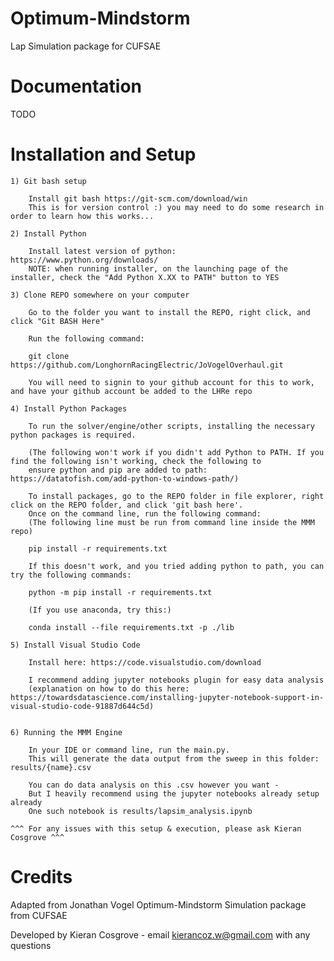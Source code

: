 # Optimum-Mindstorm
Lap Simulation package for CUFSAE

# Documentation
TODO

# Installation and Setup

    1) Git bash setup

        Install git bash https://git-scm.com/download/win
        This is for version control :) you may need to do some research in order to learn how this works...

    2) Install Python

        Install latest version of python: https://www.python.org/downloads/
        NOTE: when running installer, on the launching page of the installer, check the "Add Python X.XX to PATH" button to YES

    3) Clone REPO somewhere on your computer

        Go to the folder you want to install the REPO, right click, and click "Git BASH Here"

        Run the following command:

        git clone https://github.com/LonghornRacingElectric/JoVogelOverhaul.git

        You will need to signin to your github account for this to work, and have your github account be added to the LHRe repo

    4) Install Python Packages

        To run the solver/engine/other scripts, installing the necessary python packages is required.

        (The following won't work if you didn't add Python to PATH. If you find the following isn't working, check the following to
        ensure python and pip are added to path: https://datatofish.com/add-python-to-windows-path/)
        
        To install packages, go to the REPO folder in file explorer, right click on the REPO folder, and click 'git bash here'.
        Once on the command line, run the following command:
        (The following line must be run from command line inside the MMM repo)
        
        pip install -r requirements.txt

        If this doesn't work, and you tried adding python to path, you can try the following commands:

        python -m pip install -r requirements.txt

        (If you use anaconda, try this:)

        conda install --file requirements.txt -p ./lib

    5) Install Visual Studio Code

        Install here: https://code.visualstudio.com/download

        I recommend adding jupyter notebooks plugin for easy data analysis 
        (explanation on how to do this here: https://towardsdatascience.com/installing-jupyter-notebook-support-in-visual-studio-code-91887d644c5d)


    6) Running the MMM Engine

        In your IDE or command line, run the main.py. 
        This will generate the data output from the sweep in this folder: results/{name}.csv
        
        You can do data analysis on this .csv however you want -
        But I heavily recommend using the jupyter notebooks already setup already
        One such notebook is results/lapsim_analysis.ipynb

    ^^^ For any issues with this setup & execution, please ask Kieran Cosgrove ^^^

# Credits
Adapted from Jonathan Vogel Optimum-Mindstorm Simulation package from CUFSAE

Developed by Kieran Cosgrove - email kierancoz.w@gmail.com with any questions
